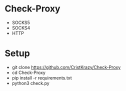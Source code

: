 # Check-Proxy 
- SOCKS5
- SOCKS4
- HTTP
# Setup 
- git clone https://github.com/CristKrazy/Check-Proxy
- cd Check-Proxy
- pip install -r requirements.txt
- python3 check.py
